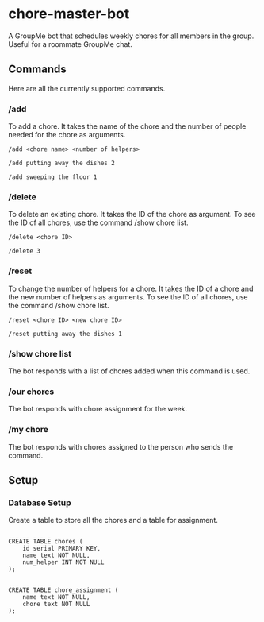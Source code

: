# chore-master-bot

A GroupMe bot that schedules weekly chores for all members in the group. Useful for a roommate GroupMe chat.  

## Commands

Here are all the currently supported commands.

### /add

To add a chore. It takes the name of the chore and the number of people needed for the chore as arguments.

```
/add <chore name> <number of helpers>
```

```
/add putting away the dishes 2
```

```
/add sweeping the floor 1
```

### /delete

To delete an existing chore. It takes the ID of the chore as argument. To see the ID of all chores, use the command /show chore list.


```
/delete <chore ID>
```

```
/delete 3
```

### /reset

To change the number of helpers for a chore. It takes the ID of a chore and the new number of helpers as arguments. To see the ID of all chores, use the command /show chore list.

```
/reset <chore ID> <new chore ID>
```

```
/reset putting away the dishes 1
```

### /show chore list

The bot responds with a list of chores added when this command is used. 

### /our chores

The bot responds with chore assignment for the week.

### /my chore

The bot responds with chores assigned to the person who sends the command. 

## Setup

### Database Setup

Create a table to store all the chores and a table for assignment. 

```

CREATE TABLE chores (
	id serial PRIMARY KEY,
	name text NOT NULL,
	num_helper INT NOT NULL
);

```
```

CREATE TABLE chore_assignment (
	name text NOT NULL,
	chore text NOT NULL	
);

```